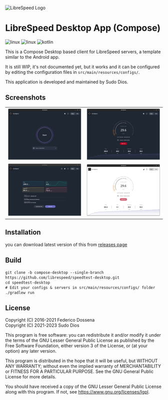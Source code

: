 ![LibreSpeed Logo](https://github.com/librespeed/speedtest/blob/master/.logo/logo3.png?raw=true)

# LibreSpeed Desktop App (Compose)

<p>
<img src="https://img.shields.io/badge/Linux-FCC624?style=for-the-badge&logo=linux&logoColor=black" alt="linux" />
<img src="https://img.shields.io/badge/Windows-0078D6?style=for-the-badge&logo=windows&logoColor=white" alt="linux" />
<img src="https://img.shields.io/badge/kotlin-%237F52FF.svg?style=for-the-badge&logo=kotlin&logoColor=white" alt="kotlin" />
</p>

This is a Compose Desktop based client for LibreSpeed servers, a template similar to the Android app.

It is still WIP, it's not documented yet, but it works and it can be configured by editing the configuration files in `src/main/resources/configs/`.

This application is developed and maintained by Sudo Dios.

## Screenshots
|                                                 |                                                     |
|-------------------------------------------------|-----------------------------------------------------|
| <img src="assets/start-stage.png" alt="ss1" />  | <img src="assets/test-stage.png" alt="ss1" />       |
| <img src="assets/result-stage.png" alt="ss1" /> | <img src="assets/test-stage-light.png" alt="ss1" /> |                                                |

## Installation
you can download latest version of this from [releases page](https://github.com/librespeed/speedtest-desktop/releases)

## Build
```shell
git clone -b compose-desktop --single-branch https://github.com/librespeed/speedtest-desktop.git
cd speedtest-desktop
# Edit your configs & servers in src/main/resources/configs/ folder
./gradlew run
```

## License
Copyright (C) 2016-2021 Federico Dossena\
Copyright (C) 2021-2023 Sudo Dios

This program is free software: you can redistribute it and/or modify
it under the terms of the GNU Lesser General Public License as published by
the Free Software Foundation, either version 3 of the License, or
(at your option) any later version.

This program is distributed in the hope that it will be useful,
but WITHOUT ANY WARRANTY; without even the implied warranty of
MERCHANTABILITY or FITNESS FOR A PARTICULAR PURPOSE.  See the
GNU General Public License for more details.

You should have received a copy of the GNU Lesser General Public License
along with this program.  If not, see <https://www.gnu.org/licenses/lgpl>.
